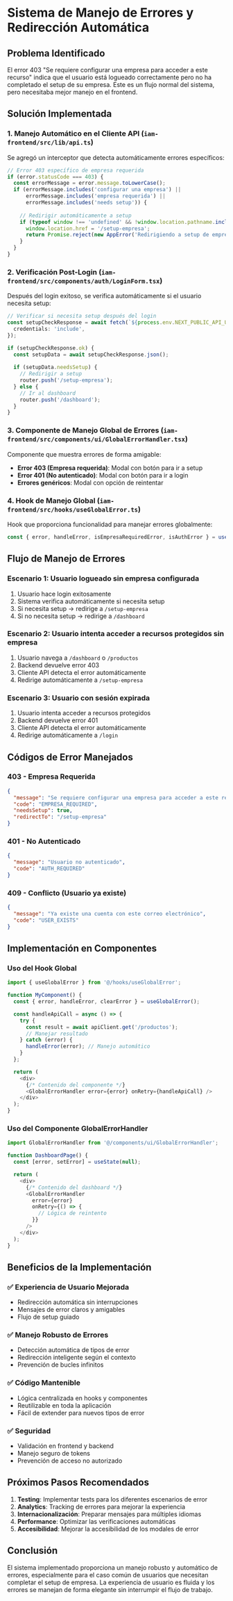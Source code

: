 # Sistema de Manejo de Errores y Redirección Automática

## Problema Identificado

El error 403 "Se requiere configurar una empresa para acceder a este recurso" indica que el usuario está logueado correctamente pero no ha completado el setup de su empresa. Este es un flujo normal del sistema, pero necesitaba mejor manejo en el frontend.

## Solución Implementada

### 1. **Manejo Automático en el Cliente API** (`iam-frontend/src/lib/api.ts`)

Se agregó un interceptor que detecta automáticamente errores específicos:

```typescript
// Error 403 específico de empresa requerida
if (error.statusCode === 403) {
  const errorMessage = error.message.toLowerCase();
  if (errorMessage.includes('configurar una empresa') || 
      errorMessage.includes('empresa requerida') ||
      errorMessage.includes('needs setup')) {
    
    // Redirigir automáticamente a setup
    if (typeof window !== 'undefined' && !window.location.pathname.includes('/setup-empresa')) {
      window.location.href = '/setup-empresa';
      return Promise.reject(new AppError('Redirigiendo a setup de empresa', 403));
    }
  }
}
```

### 2. **Verificación Post-Login** (`iam-frontend/src/components/auth/LoginForm.tsx`)

Después del login exitoso, se verifica automáticamente si el usuario necesita setup:

```typescript
// Verificar si necesita setup después del login
const setupCheckResponse = await fetch(`${process.env.NEXT_PUBLIC_API_URL}/auth/needs-setup`, {
  credentials: 'include',
});

if (setupCheckResponse.ok) {
  const setupData = await setupCheckResponse.json();
  
  if (setupData.needsSetup) {
    // Redirigir a setup
    router.push('/setup-empresa');
  } else {
    // Ir al dashboard
    router.push('/dashboard');
  }
}
```

### 3. **Componente de Manejo Global de Errores** (`iam-frontend/src/components/ui/GlobalErrorHandler.tsx`)

Componente que muestra errores de forma amigable:

- **Error 403 (Empresa requerida)**: Modal con botón para ir a setup
- **Error 401 (No autenticado)**: Modal con botón para ir a login
- **Errores genéricos**: Modal con opción de reintentar

### 4. **Hook de Manejo Global** (`iam-frontend/src/hooks/useGlobalError.ts`)

Hook que proporciona funcionalidad para manejar errores globalmente:

```typescript
const { error, handleError, isEmpresaRequiredError, isAuthError } = useGlobalError();
```

## Flujo de Manejo de Errores

### **Escenario 1: Usuario logueado sin empresa configurada**

1. Usuario hace login exitosamente
2. Sistema verifica automáticamente si necesita setup
3. Si necesita setup → redirige a `/setup-empresa`
4. Si no necesita setup → redirige a `/dashboard`

### **Escenario 2: Usuario intenta acceder a recursos protegidos sin empresa**

1. Usuario navega a `/dashboard` o `/productos`
2. Backend devuelve error 403
3. Cliente API detecta el error automáticamente
4. Redirige automáticamente a `/setup-empresa`

### **Escenario 3: Usuario con sesión expirada**

1. Usuario intenta acceder a recursos protegidos
2. Backend devuelve error 401
3. Cliente API detecta el error automáticamente
4. Redirige automáticamente a `/login`

## Códigos de Error Manejados

### **403 - Empresa Requerida**
```json
{
  "message": "Se requiere configurar una empresa para acceder a este recurso",
  "code": "EMPRESA_REQUIRED",
  "needsSetup": true,
  "redirectTo": "/setup-empresa"
}
```

### **401 - No Autenticado**
```json
{
  "message": "Usuario no autenticado",
  "code": "AUTH_REQUIRED"
}
```

### **409 - Conflicto (Usuario ya existe)**
```json
{
  "message": "Ya existe una cuenta con este correo electrónico",
  "code": "USER_EXISTS"
}
```

## Implementación en Componentes

### **Uso del Hook Global**

```typescript
import { useGlobalError } from '@/hooks/useGlobalError';

function MyComponent() {
  const { error, handleError, clearError } = useGlobalError();

  const handleApiCall = async () => {
    try {
      const result = await apiClient.get('/productos');
      // Manejar resultado
    } catch (error) {
      handleError(error); // Manejo automático
    }
  };

  return (
    <div>
      {/* Contenido del componente */}
      <GlobalErrorHandler error={error} onRetry={handleApiCall} />
    </div>
  );
}
```

### **Uso del Componente GlobalErrorHandler**

```typescript
import GlobalErrorHandler from '@/components/ui/GlobalErrorHandler';

function DashboardPage() {
  const [error, setError] = useState(null);

  return (
    <div>
      {/* Contenido del dashboard */}
      <GlobalErrorHandler 
        error={error} 
        onRetry={() => {
          // Lógica de reintento
        }}
      />
    </div>
  );
}
```

## Beneficios de la Implementación

### ✅ **Experiencia de Usuario Mejorada**
- Redirección automática sin interrupciones
- Mensajes de error claros y amigables
- Flujo de setup guiado

### ✅ **Manejo Robusto de Errores**
- Detección automática de tipos de error
- Redirección inteligente según el contexto
- Prevención de bucles infinitos

### ✅ **Código Mantenible**
- Lógica centralizada en hooks y componentes
- Reutilizable en toda la aplicación
- Fácil de extender para nuevos tipos de error

### ✅ **Seguridad**
- Validación en frontend y backend
- Manejo seguro de tokens
- Prevención de acceso no autorizado

## Próximos Pasos Recomendados

1. **Testing**: Implementar tests para los diferentes escenarios de error
2. **Analytics**: Tracking de errores para mejorar la experiencia
3. **Internacionalización**: Preparar mensajes para múltiples idiomas
4. **Performance**: Optimizar las verificaciones automáticas
5. **Accesibilidad**: Mejorar la accesibilidad de los modales de error

## Conclusión

El sistema implementado proporciona un manejo robusto y automático de errores, especialmente para el caso común de usuarios que necesitan completar el setup de empresa. La experiencia de usuario es fluida y los errores se manejan de forma elegante sin interrumpir el flujo de trabajo. 